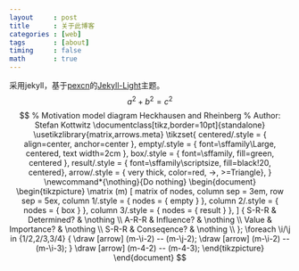 ```yaml
---
layout     : post
title      : 关于此博客
categories : [web]
tags       : [about]
timing     : false
math       : true
---
```

采用jekyll，基于[pexcn](http://pexcn.me/)的[Jekyll-Light](https://github.com/pexcn/Jekyll-Light)主题。<br>
$$a^2 + b^2 = c^2$$
$$
% Motivation model diagram Heckhausen and Rheinberg
% Author: Stefan Kottwitz
\documentclass[tikz,border=10pt]{standalone}
\usetikzlibrary{matrix,arrows.meta}
\tikzset{
  centered/.style = { align=center, anchor=center },
     empty/.style = { font=\sffamily\Large, centered, text width=2cm },
       box/.style = { font=\sffamily, fill=green, centered },
    result/.style = { font=\sffamily\scriptsize, fill=black!20, centered},
     arrow/.style = { very thick, color=red, ->, >=Triangle},
}
\newcommand*{\nothing}{Do nothing}
\begin{document}
\begin{tikzpicture}
  \matrix (m)
    [
      matrix of nodes,
      column sep      = 3em,
      row sep         = 5ex,
      column 1/.style = { nodes = { empty }  },
      column 2/.style = { nodes = { box }    },
      column 3/.style = { nodes = { result } },
    ]
    {
      S-R-R  & Determined? & \nothing \\
      A-R-R  & Influence?  & \nothing \\
      Value  & Importance? & \nothing \\
      S-R-R  & Conseqence? & \nothing \\
    };
  \foreach \i/\j in {1/2,2/3,3/4} {
    \draw [arrow] (m-\i-2) -- (m-\j-2);
    \draw [arrow] (m-\i-2) -- (m-\i-3);
  }
  \draw [arrow] (m-4-2) -- (m-4-3);
\end{tikzpicture}
\end{document}
$$

